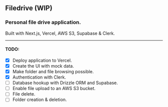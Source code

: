 ## Filedrive (WIP)

### Personal file drive application.

Built with Next.js, Vercel, AWS S3, Supabase & Clerk.
___

#### TODO:

- [x] Deploy application to Vercel.
- [x] Create the UI with mock data.
- [x] Make folder and file browsing possible.
- [x] Authentication with Clerk.
- [ ] Database hookup with Drizzle ORM and Supabase.
- [ ] Enable file upload to an AWS S3 bucket.
- [ ] File delete.
- [ ] Folder creation & deletion.
